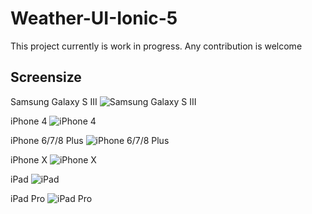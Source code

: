 # Weather-UI-Ionic-5

This project currently is work in progress. 
Any contribution is welcome

## Screensize

Samsung Galaxy S III 
<img width="auto" height="auto" src="https://raw.githubusercontent.com/SnowBases/Weather-UI-Ionic-5/master/screenshots/localhost_8100_home(Galaxy%20S%20III).png" alt="Samsung Galaxy S III">

iPhone 4
<img width="auto" height="auto" src="https://raw.githubusercontent.com/SnowBases/Weather-UI-Ionic-5/master/screenshots/localhost_8100_home(iPhone%204).png" alt="iPhone 4">

iPhone 6/7/8 Plus
<img width="auto" height="auto" src="https://raw.githubusercontent.com/SnowBases/Weather-UI-Ionic-5/master/screenshots/localhost_8100_home(iPhone%206_7_8%20Plus).png" alt="iPhone 6/7/8 Plus">

iPhone X
<img width="auto" height="auto" src="https://raw.githubusercontent.com/SnowBases/Weather-UI-Ionic-5/master/screenshots/localhost_8100_home(iPhone%20X).png" alt="iPhone X">

iPad
<img width="auto" height="auto" src="https://raw.githubusercontent.com/SnowBases/Weather-UI-Ionic-5/master/screenshots/localhost_8100_home(iPad).png" alt="iPad">

iPad Pro
<img width="auto" height="auto" src="https://raw.githubusercontent.com/SnowBases/Weather-UI-Ionic-5/master/screenshots/localhost_8100_home(iPad%20Pro).png" alt="iPad Pro">
